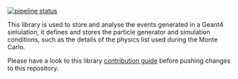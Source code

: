 [![pipeline status](https://gitlab.cern.ch/rest-for-physics/geant4lib/badges/master/pipeline.svg)](https://gitlab.cern.ch/rest-for-physics/geant4lib/-/commits/master)

This library is used to store and analyse the events generated in a Geant4 simulation, it defines and stores the particle generator and simulation conditions, such as the details of the physics list used during the Monte Carlo.

Please have a look to this library [contribution guide](CONTRIBUTING.md) before pushing changes to this repository.
